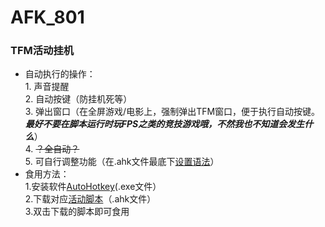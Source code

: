 # AFK_801
### TFM活动挂机

* 自动执行的操作：  
       1. 声音提醒  
       2. 自动按键（防挂机死等）  
       3. 弹出窗口（在全屏游戏/电影上，强制弹出TFM窗口，便于执行自动按键。***最好不要在脚本运行时玩FPS之类的竞技游戏哦，不然我也不知道会发生什么***）  
       4. ~~？全自动？~~  
       5. 可自行调整功能（在.ahk文件最底下[设置语法](https://wyagd001.github.io/v2/docs/index.htm)）  
*  食用方法：  
       1.安装软件[AutoHotkey](https://github.com/AutoHotkey/AutoHotkey/releases)(.exe文件）  
       2.下载对应[活动脚本](https://github.com/lyliny/AFK_801/releases)（.ahk文件）  
       3.双击下载的脚本即可食用  
